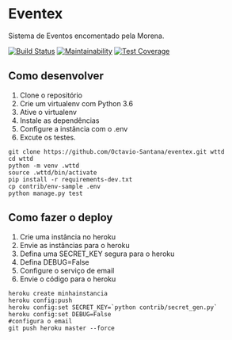 # Eventex

Sistema de Eventos encomentado pela Morena.

[![Build Status](https://travis-ci.org/Octavio-Santana/eventex.svg?branch=master)](https://travis-ci.org/Octavio-Santana/eventex)
[![Maintainability](https://api.codeclimate.com/v1/badges/79f898de60d0357b1b1b/maintainability)](https://codeclimate.com/github/Octavio-Santana/eventex/maintainability)
[![Test Coverage](https://api.codeclimate.com/v1/badges/79f898de60d0357b1b1b/test_coverage)](https://codeclimate.com/github/Octavio-Santana/eventex/test_coverage)

## Como desenvolver

1. Clone o repositório
2. Crie um virtualenv com Python 3.6
3. Ative o virtualenv
4. Instale as dependências
5. Configure a instância com o .env
6. Excute os testes.

```console
git clone https://github.com/Octavio-Santana/eventex.git wttd
cd wttd
python -m venv .wttd
source .wttd/bin/activate
pip install -r requirements-dev.txt
cp contrib/env-sample .env
python manage.py test
```

## Como fazer o deploy

1. Crie uma instância no heroku
2. Envie as instâncias para o heroku
3. Defina uma SECRET_KEY segura para o heroku
4. Defina DEBUG=False
5. Configure o serviço de email
6. Envie o código para o heroku

```console
heroku create minhainstancia
heroku config:push
heroku config:set SECRET_KEY=`python contrib/secret_gen.py`
heroku config:set DEBUG=False
#configura o email
git push heroku master --force
```